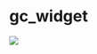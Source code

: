 # gc_widget
<a href="https://gitcoin.co/explorer?q=gc_widget">
    <img src="https://gitcoin.co/funding/embed?repo=https://github.com/cranders1/gc_widget">
</a>

